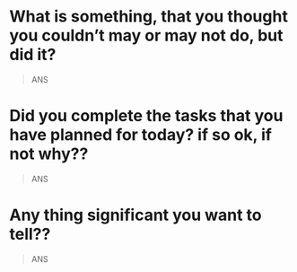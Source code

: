 # What is something, that you thought you couldn’t may or may not do, but did it?
> ANS


# Did you complete the tasks that you have planned for today? if so ok, if not why??
> ANS

#  Any thing significant you want to tell??
> ANS